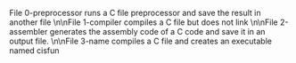 File 0-preprocessor runs a C file preprocessor and save the result in another file
\n\nFile 1-compiler compiles a C file but does not  link
\n\nFile 2-assembler generates the assembly code of a C code and save it in an output file.
\n\nFile 3-name compiles a C file and creates an executable named cisfun
